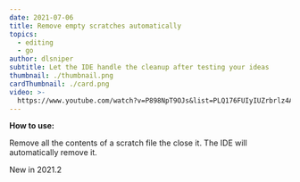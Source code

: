 ```yaml
---
date: 2021-07-06
title: Remove empty scratches automatically
topics:
  - editing
  - go
author: dlsniper
subtitle: Let the IDE handle the cleanup after testing your ideas
thumbnail: ./thumbnail.png
cardThumbnail: ./card.png
video: >-
  https://www.youtube.com/watch?v=P898NpT9OJs&list=PLQ176FUIyIUZrbrlz4AY1V8VzBJKZyVlW&index=103
---
```

**How to use:**

Remove all the contents of a scratch file the close it. The IDE will automatically remove it.

<span class="tag is-rounded">New in 2021.2</span>
